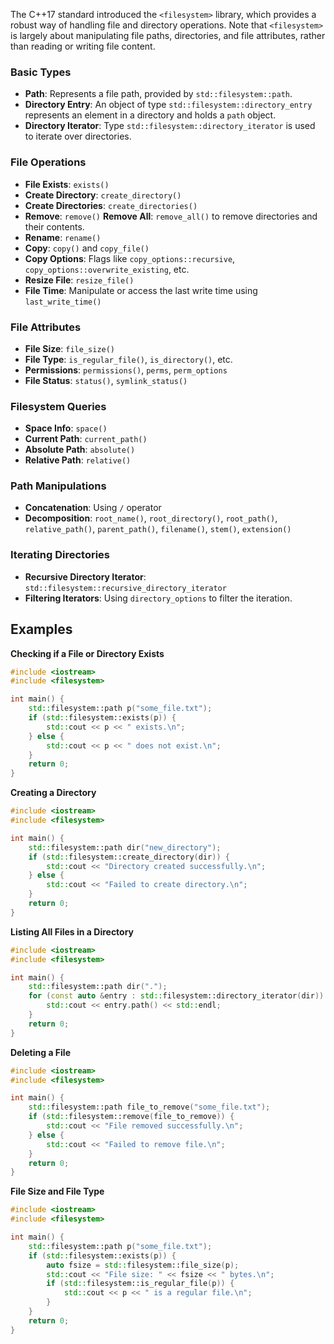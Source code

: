 The C++17 standard introduced the `<filesystem>` library, which provides a robust way of handling file and directory operations. Note that `<filesystem>` is largely about manipulating file paths, directories, and file attributes, rather than reading or writing file content.
### Basic Types

- **Path**: Represents a file path, provided by `std::filesystem::path`.
- **Directory Entry**: An object of type `std::filesystem::directory_entry` represents an element in a directory and holds a `path` object.
- **Directory Iterator**: Type `std::filesystem::directory_iterator` is used to iterate over directories.
### File Operations

- **File Exists**: `exists()`
- **Create Directory**: `create_directory()`
- **Create Directories**: `create_directories()`
- **Remove**: `remove()`
 **Remove All**: `remove_all()` to remove directories and their contents.
- **Rename**: `rename()`
- **Copy**: `copy()` and `copy_file()`
- **Copy Options**: Flags like `copy_options::recursive`, `copy_options::overwrite_existing`, etc.
- **Resize File**: `resize_file()`
- **File Time**: Manipulate or access the last write time using `last_write_time()`
### File Attributes

-  **File Size**: `file_size()`
-  **File Type**: `is_regular_file()`, `is_directory()`, etc.
-  **Permissions**: `permissions()`, `perms`, `perm_options`
-  **File Status**: `status()`, `symlink_status()`
### Filesystem Queries

-  **Space Info**: `space()`
-  **Current Path**: `current_path()`
-  **Absolute Path**: `absolute()`
-  **Relative Path**: `relative()`
### Path Manipulations

-  **Concatenation**: Using `/` operator
-  **Decomposition**: `root_name()`, `root_directory()`, `root_path()`, `relative_path()`, `parent_path()`, `filename()`, `stem()`, `extension()`
### Iterating Directories

-  **Recursive Directory Iterator**: `std::filesystem::recursive_directory_iterator`
-  **Filtering Iterators**: Using `directory_options` to filter the iteration.

## Examples

**Checking if a File or Directory Exists**

```c++
#include <iostream>
#include <filesystem>

int main() {
    std::filesystem::path p("some_file.txt");
    if (std::filesystem::exists(p)) {
        std::cout << p << " exists.\n";
    } else {
        std::cout << p << " does not exist.\n";
    }
    return 0;
}
```

**Creating a Directory**

```c++
#include <iostream>
#include <filesystem>

int main() {
    std::filesystem::path dir("new_directory");
    if (std::filesystem::create_directory(dir)) {
        std::cout << "Directory created successfully.\n";
    } else {
        std::cout << "Failed to create directory.\n";
    }
    return 0;
}
```

**Listing All Files in a Directory**

```c++
#include <iostream>
#include <filesystem>

int main() {
    std::filesystem::path dir(".");
    for (const auto &entry : std::filesystem::directory_iterator(dir)) {
        std::cout << entry.path() << std::endl;
    }
    return 0;
}
```

**Deleting a File**

```c++
#include <iostream>
#include <filesystem>

int main() {
    std::filesystem::path file_to_remove("some_file.txt");
    if (std::filesystem::remove(file_to_remove)) {
        std::cout << "File removed successfully.\n";
    } else {
        std::cout << "Failed to remove file.\n";
    }
    return 0;
}
```

**File Size and File Type**

```c++
#include <iostream>
#include <filesystem>

int main() {
    std::filesystem::path p("some_file.txt");
    if (std::filesystem::exists(p)) {
        auto fsize = std::filesystem::file_size(p);
        std::cout << "File size: " << fsize << " bytes.\n";
        if (std::filesystem::is_regular_file(p)) {
            std::cout << p << " is a regular file.\n";
        }
    }
    return 0;
}
```
